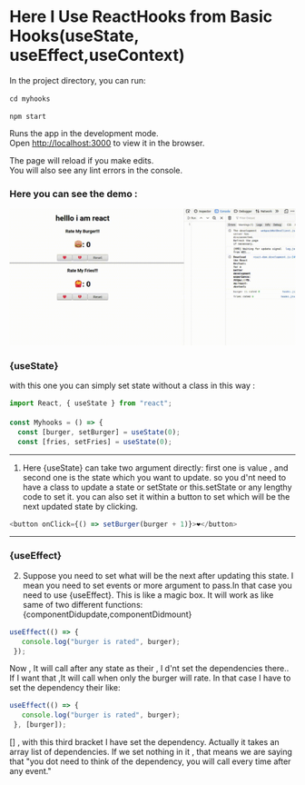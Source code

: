 # Here I Use ReactHooks from Basic Hooks(useState, useEffect,useContext)


In the project directory, you can run:

 `cd myhooks`

 `npm start`

Runs the app in the development mode.<br />
Open [http://localhost:3000](http://localhost:3000) to view it in the browser.

The page will reload if you make edits.<br />
You will also see any lint errors in the console.

### Here you can see the demo : 
![Demo](myjunkrating.gif)
 


### {useState}

with this one you can simply set state without a class in this way :

```javascript
import React, { useState } from "react";

const Myhooks = () => {
  const [burger, setBurger] = useState(0);
  const [fries, setFries] = useState(0);

```
___
1. Here {useState} can take two argument directly:
  first one is value , and second one is the state which you want to update.
  so you d'nt need to have a class to update a state or setState or this.setState or any lengthy code to set it.
  you can also set it within a button to set which will be the next updated state by clicking. 
  ```javascript
  <button onClick={() => setBurger(burger + 1)}>❤️</button>
  ```
___
### {useEffect}
2. Suppose you need to set what will be the next after updating this state. I mean you need to set events or more argument to    pass.In that case you need to use {useEffect}. This is like a magic box. It will work as like same of two different functions:   {componentDidupdate,componentDidmount}  
 ```javascript
 useEffect(() => {
    console.log("burger is rated", burger);
  });
 ```
 Now , It will call after any state as their , I d'nt set the dependencies there.. If I want that ,It will call when only the burger will rate. In that case I have to set the dependency their like: 
 ```javascript
 useEffect(() => {
    console.log("burger is rated", burger);
  }, [burger]);
 ```
 []  , with this third bracket I have set the dependency. Actually it takes an array list of dependencies. If we set nothing in it , that means we are saying that "you dot need to think of the dependency, you will call every time after any event."
 
  
